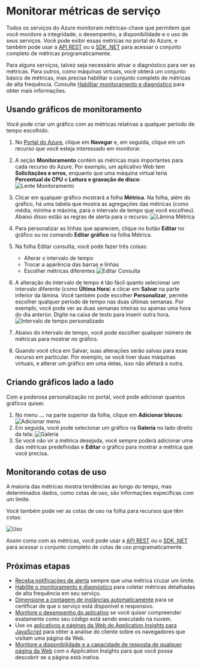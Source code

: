 <properties
	pageTitle="Monitorar métricas de serviço"
	description="Saiba como personalizar gráficos de monitoramento no Azure."
	authors="stepsic-microsoft-com"
	manager="ronmart"
	editor=""
	services="azure-portal"
documentationCenter=""/>

<tags
	ms.service="azure-portal"
	ms.workload="na"
	ms.tgt_pltfrm="na"
	ms.devlang="na"
	ms.topic="article"
	ms.date="09/08/2015"
	ms.author="stepsic"/>

# Monitorar métricas de serviço

Todos os serviços do Azure monitoram métricas-chave que permitem que você monitore a integridade, o desempenho, a disponibilidade e o uso de seus serviços. Você pode exibir essas métricas no portal do Azure, e também pode usar a [API REST](https://msdn.microsoft.com/library/azure/dn931930.aspx) ou o [SDK .NET](https://www.nuget.org/packages/Microsoft.Azure.Insights/) para acessar o conjunto completo de métricas programaticamente.

Para alguns serviços, talvez seja necessário ativar o diagnóstico para ver as métricas. Para outros, como máquinas virtuais, você obterá um conjunto básico de métricas, mas precisa habilitar o conjunto completo de métricas de alta frequência. Consulte [Habilitar monitoramento e diagnóstico](insights-how-to-use-diagnostics.md) para obter mais informações.

## Usando gráficos de monitoramento

Você pode criar um gráfico com as métricas relativas a qualquer período de tempo escolhido.

1. No [Portal do Azure](https://portal.azure.com/), clique em **Navegar** e, em seguida, clique em um recurso que você esteja interessado em monitorar.

2. A seção **Monitoramento** contém as métricas mais importantes para cada recurso do Azure. Por exemplo, um aplicativo Web tem **Solicitações e erros**, enquanto que uma máquina virtual teria **Percentual de CPU** e **Leitura e gravação de disco**:
![Lente Monitoramento](./media/insights-how-to-customize-monitoring/Insights_MonitoringChart.png)

3. Clicar em qualquer gráfico mostrará a folha **Métrica**. Na folha, além do gráfico, há uma tabela que mostra as agregações das métricas (como média, mínima e máxima, para o intervalo de tempo que você escolheu). Abaixo disso estão as regras de alerta para o recurso.
![Lâmina Métrica](./media/insights-how-to-customize-monitoring/Insights_MetricBlade.png)

4. Para personalizar as linhas que aparecem, clique no botão **Editar** no gráfico ou no comando **Editar gráfico** na folha Métrica.

5. Na folha Editar consulta, você pode fazer três coisas:
    - Alterar o intervalo de tempo
    - Trocar a aparência das barras e linhas
    - Escolher métricas diferentes ![Editar Consulta](./media/insights-how-to-customize-monitoring/Insights_EditQuery.png)

6. A alteração do intervalo de tempo é tão fácil quanto selecionar um intervalo diferente (como **Última Hora**) e clicar em **Salvar** na parte inferior da lâmina. Você também pode escolher **Personalizar**, permite escolher qualquer período de tempo nas duas últimas semanas. Por exemplo, você pode ver as duas semanas inteiras ou apenas uma hora do dia anterior. Digite na caixa de texto para inserir outra hora.
![Intervalo de tempo personalizado](./media/insights-how-to-customize-monitoring/Insights_CustomTime.png)

7. Abaixo do intervalo de tempo, você pode escolher qualquer número de métricas para mostrar no gráfico.

8. Quando você clica em Salvar, suas alterações serão salvas para esse recurso em particular. Por exemplo, se você tiver duas máquinas virtuais, e alterar um gráfico em uma delas, isso não afetará a outra.

## Criando gráficos lado a lado

Com a poderosa personalização no portal, você pode adicionar quantos gráficos quiser.

1. No menu **...** na parte superior da folha, clique em **Adicionar blocos**:![Adicionar menu](./media/insights-how-to-customize-monitoring/Insights_AddMenu.png)
2. Em seguida, você pode selecionar um gráfico na **Galeria** no lado direito da tela:
![Galeria](./media/insights-how-to-customize-monitoring/Insights_Gallery.png)
3. Se você não vir a métrica desejada, você sempre poderá adicionar uma das métricas predefinidas e **Editar** o gráfico para mostrar a métrica que você precisa.

## Monitorando cotas de uso

A maioria das métricas mostra tendências ao longo do tempo, mas determinados dados, como cotas de uso, são informações específicas com um limite.

Você também pode ver as cotas de uso na folha para recursos que têm cotas:

![Uso](./media/insights-how-to-customize-monitoring/Insights_UsageChart.png)

Assim como com as métricas, você pode usar a [API REST](https://msdn.microsoft.com/library/azure/dn931963.aspx) ou o [SDK .NET](https://www.nuget.org/packages/Microsoft.Azure.Insights/) para acessar o conjunto completo de cotas de uso programaticamente.

## Próximas etapas

* [Receba notificações de alerta](insights-receive-alert-notifications.md) sempre que uma métrica cruzar um limite.
* [Habilite o monitoramento e diagnóstico](insights-how-to-use-diagnostics.md) para coletar métricas detalhadas de alta frequência em seu serviço.
* [Dimensione a contagem de instâncias automaticamente](insights-how-to-scale.md) para se certificar de que o serviço está disponível e responsivo.
* [Monitore o desempenho do aplicativo](insights-perf-analytics.md) se você quiser compreender exatamente como seu código está sendo executado na nuvem.
* Use os [aplicativos e páginas da Web do Application Insights para JavaScript](../application-insights/app-insights-web-track-usage.md) para obter a análise do cliente sobre os navegadores que visitam uma página da Web.
* [Monitore a disponibilidade e a capacidade de resposta de qualquer página da Web](../application-insights/app-insights-monitor-web-app-availability.md) com o Application Insights para que você possa descobrir se a página está inativa.

<!---HONumber=AcomDC_0413_2016-->